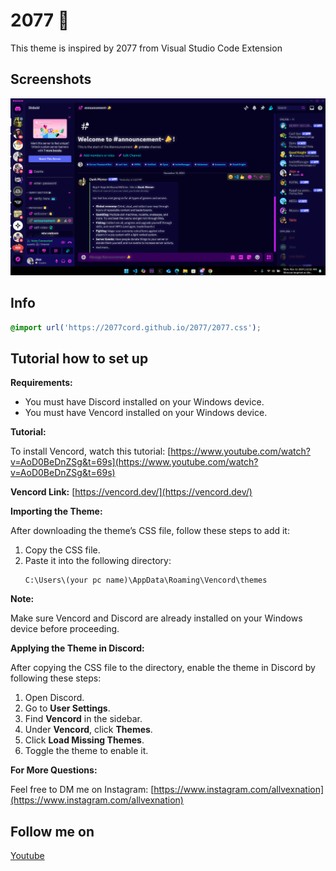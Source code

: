 # 2077 🌆
This theme is inspired by 2077 from Visual Studio Code Extension

## Screenshots

![Theme in use](/images/2077snapshot.png)


## Info



```css
@import url('https://2077cord.github.io/2077/2077.css');

```

## Tutorial how to set up 

**Requirements:**

- You must have Discord installed on your Windows device.
- You must have Vencord installed on your Windows device.

**Tutorial:**

To install Vencord, watch this tutorial:
[https://www.youtube.com/watch?v=AoD0BeDnZSg&t=69s](https://www.youtube.com/watch?v=AoD0BeDnZSg&t=69s)

**Vencord Link:**
[https://vencord.dev/](https://vencord.dev/)

**Importing the Theme:**

After downloading the theme’s CSS file, follow these steps to add it:

1. Copy the CSS file.
2. Paste it into the following directory:
   ```
   C:\Users\(your pc name)\AppData\Roaming\Vencord\themes
   ```

**Note:**

Make sure Vencord and Discord are already installed on your Windows device before proceeding.

**Applying the Theme in Discord:**

After copying the CSS file to the directory, enable the theme in Discord by following these steps:

1. Open Discord.
2. Go to **User Settings**.
3. Find **Vencord** in the sidebar.
4. Under **Vencord**, click **Themes**.
5. Click **Load Missing Themes**.
6. Toggle the theme to enable it.

**For More Questions:**

Feel free to DM me on Instagram: [https://www.instagram.com/allvexnation](https://www.instagram.com/allvexnation)

## Follow me on
[Youtube](https://www.youtube.com/@allvexnation1)
